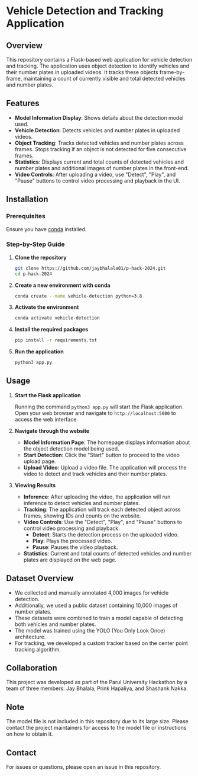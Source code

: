 # Vehicle Detection and Tracking Application

## Overview

This repository contains a Flask-based web application for vehicle detection and tracking. The application uses object detection to identify vehicles and their number plates in uploaded videos. It tracks these objects frame-by-frame, maintaining a count of currently visible and total detected vehicles and number plates.

## Features

- **Model Information Display**: Shows details about the detection model used.
- **Vehicle Detection**: Detects vehicles and number plates in uploaded videos.
- **Object Tracking**: Tracks detected vehicles and number plates across frames. Stops tracking if an object is not detected for five consecutive frames.
- **Statistics**: Displays current and total counts of detected vehicles and number plates and additional images of number plates in the front-end.
- **Video Controls**: After uploading a video, use "Detect", "Play", and "Pause" buttons to control video processing and playback in the UI.

## Installation

### Prerequisites

Ensure you have [conda](https://docs.conda.io/en/latest/miniconda.html) installed.

### Step-by-Step Guide

1. **Clone the repository**

    ```sh
    git clone https://github.com/jaybhalala01/p-hack-2024.git
    cd p-hack-2024
    ```

2. **Create a new environment with conda**

    ```sh
    conda create --name vehicle-detection python=3.8
    ```

3. **Activate the environment**

    ```sh
    conda activate vehicle-detection
    ```

4. **Install the required packages**

    ```sh
    pip install -r requirements.txt
    ```

5. **Run the application**

    ```sh
    python3 app.py
    ```

## Usage

1. **Start the Flask application**

    Running the command `python3 app.py` will start the Flask application. Open your web browser and navigate to `http://localhost:5000` to access the web interface.

2. **Navigate through the website**

    - **Model Information Page**: The homepage displays information about the object detection model being used.
    - **Start Detection**: Click the "Start" button to proceed to the video upload page.
    - **Upload Video**: Upload a video file. The application will process the video to detect and track vehicles and their number plates. 

3. **Viewing Results**

    - **Inference**: After uploading the video, the application will run inference to detect vehicles and number plates.
    - **Tracking**: The application will track each detected object across frames, showing IDs and counts on the website.
    - **Video Controls**: Use the "Detect", "Play", and "Pause" buttons to control video processing and playback.
        - **Detect**: Starts the detection process on the uploaded video.
        - **Play**: Plays the processed video.
        - **Pause**: Pauses the video playback.
    - **Statistics**: Current and total counts of detected vehicles and number plates are displayed on the web page.

## Dataset Overview

- We collected and manually annotated 4,000 images for vehicle detection.
- Additionally, we used a public dataset containing 10,000 images of number plates.
- These datasets were combined to train a model capable of detecting both vehicles and number plates.
- The model was trained using the YOLO (You Only Look Once) architecture.
- For tracking, we developed a custom tracker based on the center point tracking algorithm.

## Collaboration

This project was developed as part of the Parul University Hackathon by a team of three members: Jay Bhalala, Prink Hapaliya, and Shashank Nakka.

## Note

The model file is not included in this repository due to its large size. Please contact the project maintainers for access to the model file or instructions on how to obtain it.

## Contact

For issues or questions, please open an issue in this repository.